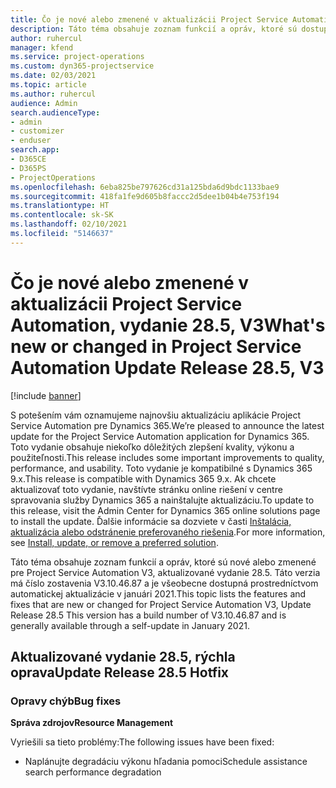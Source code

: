```yaml
---
title: Čo je nové alebo zmenené v aktualizácii Project Service Automation, vydanie 28.5, oprava V3
description: Táto téma obsahuje zoznam funkcií a opráv, ktoré sú dostupné v aktualizácii Project Service Automation, vydanie 28.5, oprava V3.
author: ruhercul
manager: kfend
ms.service: project-operations
ms.custom: dyn365-projectservice
ms.date: 02/03/2021
ms.topic: article
ms.author: ruhercul
audience: Admin
search.audienceType:
- admin
- customizer
- enduser
search.app:
- D365CE
- D365PS
- ProjectOperations
ms.openlocfilehash: 6eba825be797626cd31a125bda6d9bdc1133bae9
ms.sourcegitcommit: 418fa1fe9d605b8faccc2d5dee1b04b4e753f194
ms.translationtype: HT
ms.contentlocale: sk-SK
ms.lasthandoff: 02/10/2021
ms.locfileid: "5146637"
---
```

# <a name="whats-new-or-changed-in-project-service-automation-update-release-285-v3"></a><span data-ttu-id="1b546-103">Čo je nové alebo zmenené v aktualizácii Project Service Automation, vydanie 28.5, V3</span><span class="sxs-lookup"><span data-stu-id="1b546-103">What's new or changed in Project Service Automation Update Release 28.5, V3</span></span>

[!include [banner](../includes/psa-now-project-operations.md)]

<span data-ttu-id="1b546-104">S potešením vám oznamujeme najnovšiu aktualizáciu aplikácie Project Service Automation pre Dynamics 365.</span><span class="sxs-lookup"><span data-stu-id="1b546-104">We’re pleased to announce the latest update for the Project Service Automation application for Dynamics 365.</span></span> <span data-ttu-id="1b546-105">Toto vydanie obsahuje niekoľko dôležitých zlepšení kvality, výkonu a použiteľnosti.</span><span class="sxs-lookup"><span data-stu-id="1b546-105">This release includes some important improvements to quality, performance, and usability.</span></span> <span data-ttu-id="1b546-106">Toto vydanie je kompatibilné s Dynamics 365 9.x.</span><span class="sxs-lookup"><span data-stu-id="1b546-106">This release is compatible with Dynamics 365 9.x.</span></span> <span data-ttu-id="1b546-107">Ak chcete aktualizovať toto vydanie, navštívte stránku online riešení v centre spravovania služby Dynamics 365 a nainštalujte aktualizáciu.</span><span class="sxs-lookup"><span data-stu-id="1b546-107">To update to this release, visit the Admin Center for Dynamics 365 online solutions page to install the update.</span></span> <span data-ttu-id="1b546-108">Ďalšie informácie sa dozviete v časti [Inštalácia, aktualizácia alebo odstránenie preferovaného riešenia](https://docs.microsoft.com/power-platform/admin/install-remove-preferred-solution).</span><span class="sxs-lookup"><span data-stu-id="1b546-108">For more information, see [Install, update, or remove a preferred solution](https://docs.microsoft.com/power-platform/admin/install-remove-preferred-solution).</span></span>

<span data-ttu-id="1b546-109">Táto téma obsahuje zoznam funkcií a opráv, ktoré sú nové alebo zmenené pre Project Service Automation V3, aktualizované vydanie 28.5. Táto verzia má číslo zostavenia V3.10.46.87 a je všeobecne dostupná prostredníctvom automatickej aktualizácie v januári 2021.</span><span class="sxs-lookup"><span data-stu-id="1b546-109">This topic lists the features and fixes that are new or changed for Project Service Automation V3, Update Release 28.5 This version has a build number of V3.10.46.87 and is generally available through a self-update in January 2021.</span></span>

## <a name="update-release-285-hotfix"></a><span data-ttu-id="1b546-110">Aktualizované vydanie 28.5, rýchla oprava</span><span class="sxs-lookup"><span data-stu-id="1b546-110">Update Release 28.5 Hotfix</span></span>

### <a name="bug-fixes"></a><span data-ttu-id="1b546-111">Opravy chýb</span><span class="sxs-lookup"><span data-stu-id="1b546-111">Bug fixes</span></span>

<span data-ttu-id="1b546-112">**Správa zdrojov**</span><span class="sxs-lookup"><span data-stu-id="1b546-112">**Resource Management**</span></span>

<span data-ttu-id="1b546-113">Vyriešili sa tieto problémy:</span><span class="sxs-lookup"><span data-stu-id="1b546-113">The following issues have been fixed:</span></span>

- <span data-ttu-id="1b546-114">Naplánujte degradáciu výkonu hľadania pomoci</span><span class="sxs-lookup"><span data-stu-id="1b546-114">Schedule assistance search performance degradation</span></span>

